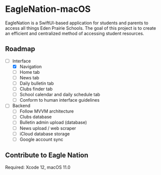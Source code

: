 # EagleNation-macOS

EagleNation is a SwiftUI-based application for students and parents to access all things Eden Prairie Schools. The goal of this project is to create an efficient and centralized method of accessing student resources.

## Roadmap
  - [ ] Interface
    - [x] Navigation
    - [ ] Home tab
    - [ ] News tab
    - [ ] Daily bulletin tab
    - [ ] Clubs finder tab
    - [ ] School calendar and daily schedule tab
    - [ ] Conform to human interface guidelines
 
  - [ ] Backend
    - [ ] Follow MVVM architecture
    - [ ] Clubs database
    - [ ] Bulletin admin upload (database)
    - [ ] News upload / web scraper
    - [ ] iCloud database storage
    - [ ] Google account sync
   
## Contribute to Eagle Nation
Required: Xcode 12, macOS 11.0
